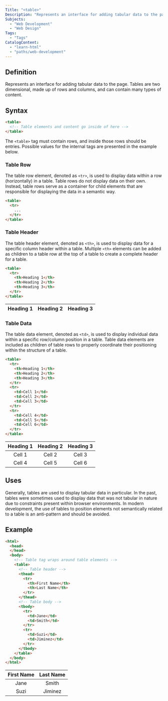 ```yaml
---
Title: "<table>"
Description: "Represents an interface for adding tabular data to the page. Tables are two dimensional, made up of rows and columns, and can contain many types of content."
Subjects:
  - "Web Development"
  - "Web Design"
Tags:
  - "Tags"
CatalogContent:
  - "learn-html"
  - "paths/web-development"
---
```


## Definition 

Represents an interface for adding tabular data to the page. Tables are two dimensional, made up of rows and columns, and can contain many types of content.

## Syntax

```html
<table>
  <!-- Table elements and content go inside of here -->
</table>
``` 

The `<table>` tag must contain rows, and inside those rows should be entries. Possible values for the internal tags are presented in the example below.

### Table Row

The table row element, denoted as `<tr>`, is used to display data within a row (horizontally) in a table. Table rows do not display data on their own. Instead, table rows serve as a container for child elements that are responsible for displaying the data in a semantic way.

```html
<table>
  <tr>
    ...
  </tr>
</table>
```

### Table Header

The table header element, denoted as `<th>`, is used to display data for a specific column header within a table. Multiple `<th>` elements can be added as children to a table row at the top of a table to create a complete header for a table.

```html
<table>
  <tr>
    <th>Heading 1</th>
    <th>Heading 2</th>
    <th>Heading 3</th>
  </tr>
</table>
```

| Heading 1 | Heading 2 | Heading 3 |
| :------: | :------: | :------: |


### Table Data

The table data element, denoted as `<td>`, is used to display individual data within a specific row/column position in a table. Table data elements are included as children of table rows to properly coordinate their positioning within the structure of a table.

```html
<table>
  <tr>
    <th>Heading 1</th>
    <th>Heading 2</th>
    <th>Heading 3</th>
  </tr>
  <tr>
    <td>Cell 1</td>
    <td>Cell 2</td>
    <td>Cell 3</td>
  </tr>
  <tr>
    <td>Cell 4</td>
    <td>Cell 5</td>
    <td>Cell 6</td>
  </tr>
</table>
```

| Heading 1 | Heading 2 | Heading 3 |
| :------: | :------: | :------: |
| Cell 1   | Cell 2   | Cell 3   |
| Cell 4   | Cell 5   | Cell 6   |


## Uses

Generally, tables are used to display tabular data in particular. In the past, tables were sometimes used to display data that was not tabular in nature due to constraints present within browser environments. In modern development, the use of tables to position elements not semantically related to a table is an anti-pattern and should be avoided.
  
## Example

```html
<html>
  <head>
  </head>
  <body>
    <!-- Table tag wraps around table elements -->
    <table>
      <!-- Table header -->
      <thead>
        <tr>
          <th>First Name</th>
          <th>Last Name</th>
        </tr>
      </thead>
      <!-- Table body -->
      <tbody>
        <tr>
          <td>Jane</td>
          <td>Smith</td>
        </tr>
        <tr>
          <td>Suzi</td>
          <td>Jiminez</td>
        </tr>
      </tbody>
    </table>
  </body>
</html>
```
  
| First Name | Last Name |
| :------: | :------: | 
| Jane | Smith | 
| Suzi | Jiminez |
